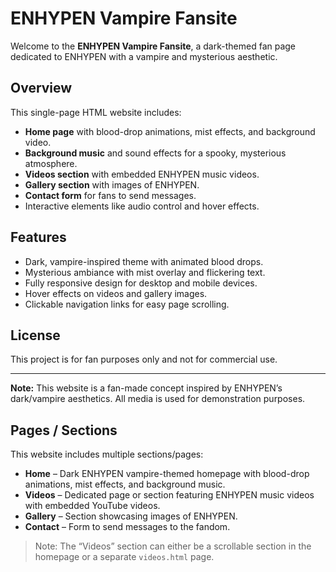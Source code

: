 # ENHYPEN Vampire Fansite

Welcome to the **ENHYPEN Vampire Fansite**, a dark-themed fan page dedicated to ENHYPEN with a vampire and mysterious aesthetic.

## Overview
This single-page HTML website includes:

- **Home page** with blood-drop animations, mist effects, and background video.
- **Background music** and sound effects for a spooky, mysterious atmosphere.
- **Videos section** with embedded ENHYPEN music videos.
- **Gallery section** with images of ENHYPEN.
- **Contact form** for fans to send messages.
- Interactive elements like audio control and hover effects.

## Features
- Dark, vampire-inspired theme with animated blood drops.
- Mysterious ambiance with mist overlay and flickering text.
- Fully responsive design for desktop and mobile devices.
- Hover effects on videos and gallery images.
- Clickable navigation links for easy page scrolling.


## License
This project is for fan purposes only and not for commercial use.

---
**Note:** This website is a fan-made concept inspired by ENHYPEN’s dark/vampire aesthetics. All media is used for demonstration purposes.

## Pages / Sections

This website includes multiple sections/pages:

- **Home** – Dark ENHYPEN vampire-themed homepage with blood-drop animations, mist effects, and background music.
- **Videos** – Dedicated page or section featuring ENHYPEN music videos with embedded YouTube videos.
- **Gallery** – Section showcasing images of ENHYPEN.
- **Contact** – Form to send messages to the fandom.

> Note: The “Videos” section can either be a scrollable section in the homepage or a separate `videos.html` page.
